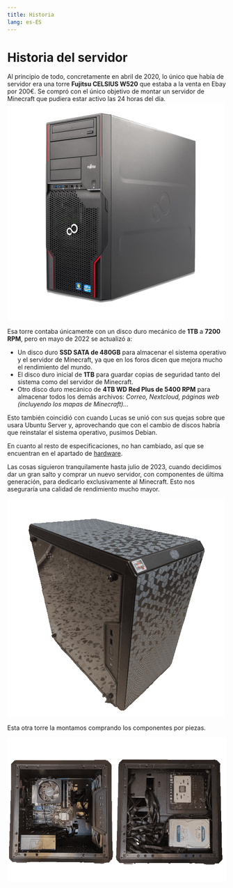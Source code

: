 ```yaml
---
title: Historia
lang: es-ES
---
```

# Historia del servidor

Al principio de todo, concretamente en abril de 2020, lo único que había de servidor era una torre **Fujitsu CELSIUS W520** que estaba a la venta en Ebay por 200€. Se compró con el único objetivo de montar un servidor de Minecraft que pudiera estar activo las 24 horas del día.
![Servidor general](../images/servidor-general.png)

Esa torre contaba únicamente con un disco duro mecánico de **1TB** a **7200 RPM**, pero en mayo de 2022 se actualizó a:
- Un disco duro **SSD SATA de 480GB** para almacenar el sistema operativo y el servidor de Minecraft, ya que en los foros dicen que mejora mucho el rendimiento del mundo.
- El disco duro inicial de **1TB** para guardar copias de seguridad tanto del sistema como del servidor de Minecraft.
- Otro disco duro mecánico de **4TB WD Red Plus de 5400 RPM** para almacenar todos los demás archivos: *Correo, Nextcloud, páginas web (incluyendo los mapas de Minecraft)...*

Esto también coincidió con cuando Lucas se unió con sus quejas sobre que usara Ubuntu Server y, aprovechando que con el cambio de discos habría que reinstalar el sistema operativo, pusimos Debian.

En cuanto al resto de especificaciones, no han cambiado, así que se encuentran en el apartado de [hardware](./hardware).

Las cosas siguieron tranquilamente hasta julio de 2023, cuando decidimos dar un gran salto y comprar un nuevo servidor, con componentes de última generación, para dedicarlo exclusivamente al Minecraft. Esto nos aseguraría una calidad de rendimiento mucho mayor.

![Servidor para Minecraft](../images/servidor-minecraft.png)

Esta otra torre la montamos comprando los componentes por piezas.

![Montaje del servidor para Minecraft](../images/montaje-servidor-minecraft.png)